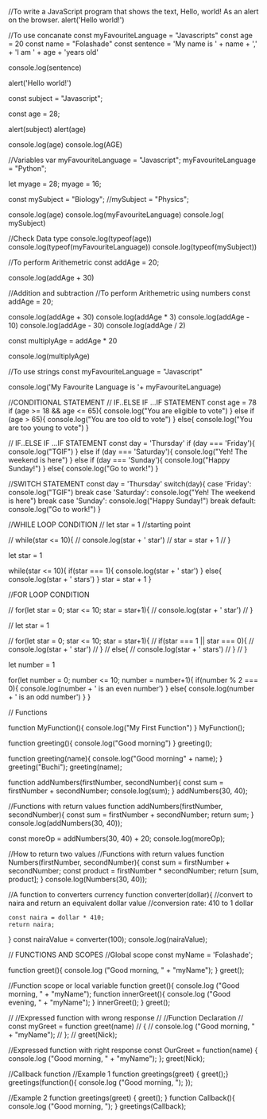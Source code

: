 //To write a JavaScript program that shows the text, Hello, world! As an alert on the browser.
alert('Hello world!')

//To use concanate
const myFavouriteLanguage = "Javascripts"
const age = 20
const name = "Folashade"
const sentence = 'My name is ' + name + ',' + 'I am ' + age + 'years old'

console.log(sentence)


alert('Hello world!')

const subject = "Javascript";

const age = 28;

alert(subject)
alert(age)

console.log(age)
console.log(AGE)

//Variables
var myFavouriteLanguage = "Javascript";
myFavouriteLanguage = "Python";

let myage = 28;
myage = 16;

const mySubject = "Biology";
//mySubject = "Physics";

console.log(age)
console.log(myFavouriteLanguage)
console.log( mySubject)

//Check Data type
console.log(typeof(age))
console.log(typeof(myFavouriteLanguage))
console.log(typeof(mySubject))

//To perform Arithemetric
const addAge = 20;

console.log(addAge + 30)

//Addition and subtraction
//To perform Arithemetric using numbers
const addAge = 20;

console.log(addAge + 30)
console.log(addAge * 3)
console.log(addAge - 10)
console.log(addAge - 30)
console.log(addAge / 2)

const multiplyAge = addAge * 20

console.log(multiplyAge)

//To use strings
const myFavouriteLanguage = "Javascript"

console.log('My Favourite Language is '+ myFavouriteLanguage)


//CONDITIONAL STATEMENT
// IF..ELSE IF ...IF STATEMENT
const age = 78
if (age >= 18 && age <= 65){
    console.log("You are eligible to vote")
}
else if (age > 65){
    console.log("You are too old to vote")
}
else{
    console.log("You are too young to vote")
}


// IF..ELSE IF ...IF STATEMENT
const day = 'Thursday'
if (day === 'Friday'){
    console.log("TGIF")
}
else if (day === 'Saturday'){
    console.log("Yeh! The weekend is here")
}
else if (day === 'Sunday'){
    console.log("Happy Sunday!")
}
else{
    console.log("Go to work!")
}


//SWITCH STATEMENT
const day = 'Thursday'
switch(day){
    case 'Friday':
        console.log("TGIF")
        break
    case 'Saturday':
        console.log("Yeh! The weekend is here")
        break
    case 'Sunday':
        console.log("Happy Sunday!")
        break
    default:
        console.log("Go to work!")
}



//WHILE LOOP CONDITION
// let star = 1 //starting point

// while(star <= 10){
//     console.log(star + ' star')
//     star = star + 1
// }

let star = 1

while(star <= 10){
    if(star === 1){
        console.log(star + ' star') 
    }
    else{
        console.log(star + ' stars')
    }
    star = star + 1
}





//FOR LOOP CONDITION

// for(let star = 0; star <= 10; star = star+1){
//     console.log(star + ' star')
// }

// let star = 1

// for(let star = 0; star <= 10; star = star+1){
//     if(star === 1 || star === 0){
//         console.log(star + ' star') 
//     }
//     else{
//         console.log(star + ' stars')
//     }
// }

let number = 1

for(let number = 0; number <= 10; number = number+1){
    if(number % 2 === 0){
        console.log(number + ' is an even number') 
    }
    else{
        console.log(number + ' is an odd number')
    }
}





// Functions

function MyFunction(){
    console.log("My First Function")
}
MyFunction();

function greeting(){
    console.log("Good morning")
}
greeting();

function greeting(name){
    console.log("Good morning" + name);
}
greeting("Buchi");
greeting(name);

function addNumbers(firstNumber, secondNumber){
    const sum = firstNumber + secondNumber;
    console.log(sum);
}
addNumbers(30, 40);



//Functions with return values
function addNumbers(firstNumber, secondNumber){
    const sum = firstNumber + secondNumber;
    return sum;
}
console.log(addNumbers(30, 40));

const moreOp = addNumbers(30, 40) + 20;
console.log(moreOp);


//How to return two values
//Functions with return values
function Numbers(firstNumber, secondNumber){
    const sum = firstNumber + secondNumber;
    const product = firstNumber * secondNumber;
    return [sum, product];
}
console.log(Numbers(30, 40));


//A function to converters currency
function converter(dollar){
    //convert to naira and return an equivalent dollar value
    //conversion rate: 410 to 1 dollar

    const naira = dollar * 410;
    return naira;
}
const nairaValue = converter(100);
console.log(nairaValue);




// FUNCTIONS AND SCOPES
//Global scope
const myName = 'Folashade';

function greet(){
    console.log ("Good morning, " + "myName");
}
greet();

//Function scope or local variable
function greet(){
    console.log ("Good morning, " + "myName");
    function innerGreet(){
        console.log ("Good evening, " + "myName");
    }
    innerGreet();
}
greet();



// //Expressed function with wrong response
// //Function Declaration
// const myGreet = function greet(name)
// {
//     console.log ("Good morning, " + "myName");
// };
// greet(Nick);



//Expressed function with right response
const OurGreet = function(name)
{
    console.log ("Good morning, " + "myName");
};
greet(Nick);



//Callback function 
//Example 1
function greetings(greet)
{
    greet();}
    greetings(function(){
        console.log ("Good morning, ");
});
    

//Example 2
function greetings(greet)
{
    greet();
}
    function Callback(){
        console.log ("Good morning, ");
}
greetings(Callback);
    